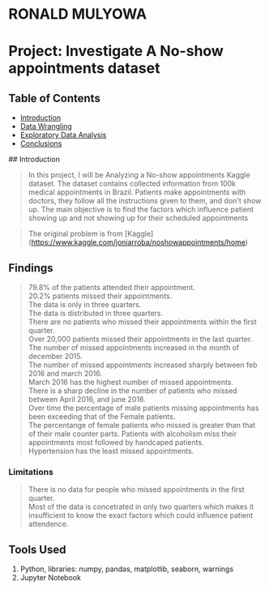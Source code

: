 
# RONALD MULYOWA   

# Project: Investigate  A No-show appointments dataset

## Table of Contents

<ul>
<li><a href="#intro">Introduction</a></li>
<li><a href="#wrangling">Data Wrangling</a></li>
<li><a href="#eda">Exploratory Data Analysis</a></li>
<li><a href="#conclusions">Conclusions</a></li>

</ul>
<a id='intro'></a>
## Introduction

> In this project, I will be Analyzing a No-show appointments Kaggle dataset. The dataset contains collected information from 100k medical appointments in Brazil. Patients make appointments with doctors, they follow all the instructions given to them, and don't show up.   The main objective is to find the factors which influence patient showing up and not showing up for their scheduled appointments 


> The original problem is from [Kaggle] (https://www.kaggle.com/joniarroba/noshowappointments/home)

## Findings 
> 79.8% of the patients attended their appointment. <br />
> 20.2% patients missed their appointments. <br />
> The data is only in three quarters. <br />
> The data is distributed in three quarters. <br />
> There are no patients who missed their appointments within the first quarter.<br />
> Over 20,000 patients missed their appointments in the last quarter.  <br />
> The number of missed appointments increased in the month of december 2015. <br />
> The number of missed appointments increased sharply between feb 2016 and march 2016. <br />
> March 2016 has the highest number of missed appointments. <br />
> There is a sharp decline in the number of patients who missed between  April 2016, and june 2016. <br />
> Over time the percentage of male patients missing appointments has been exceeding that of the Female patients. <br />
> The percentange of female patients who missed is greater than that of their male counter parts.
> Patients with alcoholism miss their appointments most followed by handcaped patients. <br />
> Hypertension has the least missed appointments. <br />  
###  Limitations
> There is no data for people who missed appointments in the first quarter. <br />
> Most of the data is concetrated in only two quarters which makes it insufficient to know the exact factors which could influence patient attendence. <br />

## Tools Used 
1. Python, libraries: numpy, pandas, matplotlib, seaborn, warnings
2. Jupyter Notebook
